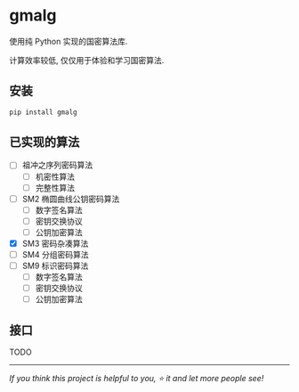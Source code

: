# gmalg

使用纯 Python 实现的国密算法库.

计算效率较低, 仅仅用于体验和学习国密算法.

## 安装

```bat
pip install gmalg
```

## 已实现的算法

- [ ] 祖冲之序列密码算法
  - [ ] 机密性算法
  - [ ] 完整性算法
- [ ] SM2 椭圆曲线公钥密码算法
  - [ ] 数字签名算法
  - [ ] 密钥交换协议
  - [ ] 公钥加密算法
- [x] SM3 密码杂凑算法
- [ ] SM4 分组密码算法
- [ ] SM9 标识密码算法
  - [ ] 数字签名算法
  - [ ] 密钥交换协议
  - [ ] 公钥加密算法

## 接口

TODO

---

*If you think this project is helpful to you, :star: it and let more people see!*
